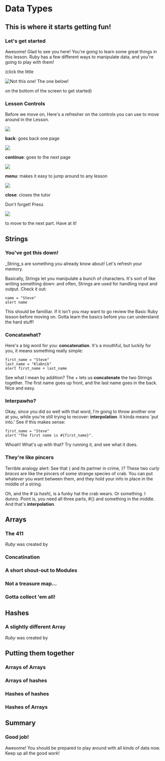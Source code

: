 
# Data Types

## This is where it starts getting fun!

### Let's get started

Awesome! Glad to see you here! You're going to learn some great things in this
lesson. Ruby has a few different ways to manipulate data, and you're going to
play with them!


(click the little 


![Not this one! The one below!](/icon_button/arrow_right)

 on the bottom of the screen to get started)

### Lesson Controls

Before we move on, Here's a refresher on the controls you can use to move around
in the Lesson.



![](/icon_button/arrow_left)

__back__: goes back one page



![](/icon_button/arrow_right)

__continue__: goes to the next page



![](/icon_button/menu)

__menu__: makes it easy to jump around to any lesson



![](/icon_button/x)

__close__: closes the tutor

Don't forget! Press 


![](/icon_button/arrow_right)

to move to the next part. Have at it!

## Strings

### You've got this down!

_String_s are something you already know about! Let's refresh your memory.

Basically, Strings let you manipulate a bunch of characters. It's sort of like
writing something down: and often, Strings are used for handling input and
output. Check it out:

    name = "Steve"
    alert name

This should be familliar. If it isn't you may want to go review the Basic Ruby
lesson before moving on. Gotta learn the basics before you can understand the
hard stuff!

### Concatawhat?

Here's a big word for you: __concatenation__. It's a mouthful, but luckily for
you, it means something really simple: 

    first_name = "Steve"
    last_name = "Klabnik"
    alert first_name + last_name

See what I mean by addition? The _+_ lets us __concatenate__ the two Strings
together. The first name goes up front, and the last name goes in the back. Nice
and easy.

### Interpawho?

Okay, since you did so well with that word, I'm going to throw another one at
you, while you're still trying to recover: __interpolation__. It kinda means
'put into.' See if this makes sense:

    first_name = "Steve"
    alert "The first name is #{first_name}".

Whoah! What's up with that? Try running it, and see what it does.

### They're like pincers

Terrible analogy alert: See that { and its partner in crime, }? These two _curly
braces_ are like the pincers of some strange species of crab. You can put
whatever you want between them, and they hold your info in place in the middle
of a string.


Oh, and the # (a _hash_), is a funky hat the crab wears. Or something. I dunno.
Point is, you need all three parts, #{} and something in the middle. And that's
__interpolation__.

## Arrays

### The 411

_Ruby_ was created by 

### Concatination

### A short shout-out to Modules

### Not a treasure map...

### Gotta collect 'em all!

## Hashes

### A slightly different Array

_Ruby_ was created by 

## Putting them together

### Arrays of Arrays

### Arrays of hashes

### Hashes of hashes

### Hashes of Arrays

## Summary

### Good job!

Awesome! You should be prepared to play around with all kinds of data now. Keep
up all the good work!
